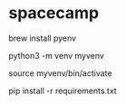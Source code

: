 # spacecamp 

brew install pyenv

python3 -m venv myvenv

source myvenv/bin/activate

pip install -r requirements.txt

